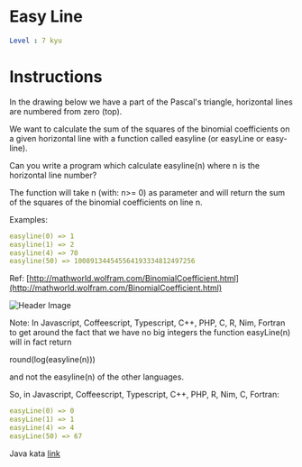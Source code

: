 # Easy Line

```yaml
Level : 7 kyu
```

# Instructions

In the drawing below we have a part of the Pascal's triangle, horizontal lines are numbered from zero (top).

We want to calculate the sum of the squares of the binomial coefficients on a given horizontal line with a function called easyline (or easyLine or easy-line).

Can you write a program which calculate easyline(n) where n is the horizontal line number?

The function will take n (with: n>= 0) as parameter and will return the sum of the squares of the binomial coefficients on line n.

Examples:
```yaml
easyline(0) => 1
easyline(1) => 2
easyline(4) => 70
easyline(50) => 100891344545564193334812497256
```

Ref:
[http://mathworld.wolfram.com/BinomialCoefficient.html](http://mathworld.wolfram.com/BinomialCoefficient.html)

![Header Image](https://i.imgur.com/eUGaNvIm.jpg)

Note:
In Javascript, Coffeescript, Typescript, C++, PHP, C, R, Nim, Fortran to get around the fact that we have no big integers the function easyLine(n) will in fact return

round(log(easyline(n)))

and not the easyline(n) of the other languages.

So, in Javascript, Coffeescript, Typescript, C++, PHP, R, Nim, C, Fortran:

```yaml
easyLine(0) => 0
easyLine(1) => 1
easyLine(4) => 4
easyLine(50) => 67
```

Java kata [link](https://www.codewars.com/kata/56e7d40129035aed6c000632/train/java)